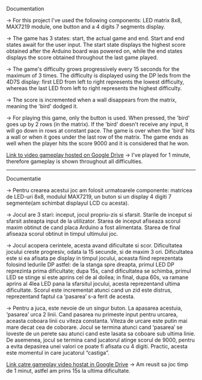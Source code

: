 Documentation

-> For this project I've used the following components: LED matrix 8x8, MAX7219 module, one button and a 4 digits 7 segments display.

-> The game has 3 states: start, the actual game and end. Start and end states await for the user input. The start state displays the highest score obtained after the Arduino board was powered on, while the end states displays the score obtained throughout the last game played.

-> The game's difficulty grows progressively every 15 seconds for the maximum of 3 times. The difficulty is displayed using the DP leds from the 4D7S display: first LED from left to right represents the lowest difficulty, whereas the last LED from left to right represents the highest difficulty.

-> The score is incremented when a wall disappears from the matrix, meaning the 'bird' dodged it.

-> For playing this game, only the button is used. When pressed, the 'bird' goes up by 2 rows (in the matrix). If the 'bird' doesn't receive any input, it will go down in rows at constant pace. The game is over when the 'bird' hits a wall or when it goes under the last row of the matrix. The game ends as well when the player hits the score 9000 and it is considered that he won.

[Link to video gameplay hosted on Google Drive](https://photos.app.goo.gl/LnT4gBmRFhaEv0qA2)
-> I've played for 1 minute, therefore gameplay is shown throughout all difficulties.


----------------------------------------------------

Documentatie

-> Pentru crearea acestui joc am folosit urmatoarele componente: matricea de LED-uri 8x8, modulul MAX7219, un buton si un display 4 digiti 7 segmente(am schimbat displayul LCD cu acesta).

-> Jocul are 3 stari: inceput, jocul propriu-zis si sfarsit. Starile de inceput si sfarsit asteapta input de la utilizator. Starea de inceput afiseaza scorul maxim obtinut de cand placa Arduino a fost alimentata. Starea de final afiseaza scorul obtinut in timpul ultimului joc.

-> Jocul acopera cerintele, acesta avand dificultate si scor. 
Dificultatea jocului creste progresiv, odata la 15 secunde, si de maxim 3 ori. Dificultatea este si ea afisata pe display in timpul jocului, aceasta fiind reprezentata folosind ledurile DP astfel: de la stanga spre dreapta, primul LED DP reprezinta prima dificultate; dupa 15s, cand dificultatea se schimba, primul LED se stinge si este aprins cel de al doilea; in final, dupa 60s, va ramane aprins al 4lea LED pana la sfarsitul jocului, acesta reprezentand ultima dificultate.
Scorul este incrementat atunci cand un zid este distrus, reprezentand faptul ca ‘pasarea’ s-a ferit de acesta.

-> Pentru a juca, este nevoie de un singur buton. La apasarea acestuia, ‘pasarea’ urca 2 linii. Cand pasarea nu primeste input pentru urcarea, aceasta coboara linii cu viteza constanta. Viteza de urcare este putin mai mare decat cea de coborare. Jocul se termina atunci cand ‘pasarea’ se loveste de un perete sau atunci cand este lasata sa coboare sub ultima linie. De asemenea, jocul se termina cand jucatorul atinge scorul de 9000, pentru a evita depasirea unei valori ce poate fi afisata cu 4 digiti. Practic, acesta este momentul in care jucatorul “castiga”.


[Link catre gameplay video hostat in Google Drive](https://photos.app.goo.gl/LnT4gBmRFhaEv0qA2)
-> Am reusit sa joc timp de 1 minut, astfel am prins 15s la ultima dificultate.
